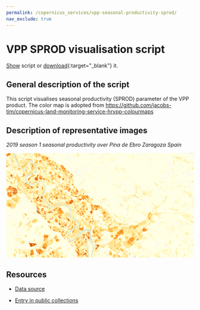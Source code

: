 ```yaml
---
permalink: /copernicus_services/vpp-seasonal-productivity-sprod/
nav_exclude: true
---
```


# VPP SPROD visualisation script

<a href="#" id='togglescript'>Show</a> script or [download](script.js){:target="_blank"} it.
<div id='script_view' style="display:none">
{% highlight javascript %}
{% include_relative script.js %}
{% endhighlight %}
</div>

## General description of the script  
This script visualises seasonal productivity (SPROD) parameter of the VPP product. The color map is adopted from https://github.com/jacobs-tim/copernicus-land-monitoring-service-hrvpp-colourmaps 


  
## Description of representative images
*2019 season 1  seasonal productivity over Pina de Ebro Zaragoza Spain* 

![SPROD Pina de Ebro Zaragoza Spain](fig/pina-de-ebro-spain.PNG)   

## Resources

- [Data source](https://land.copernicus.eu/pan-european/biophysical-parameters/high-resolution-vegetation-phenology-and-productivity)

- [Entry in public collections](https://github.com/sentinel-hub/public-collections/tree/main/collections/vegetation-phenology-and-productivity-parameters-season-1)

